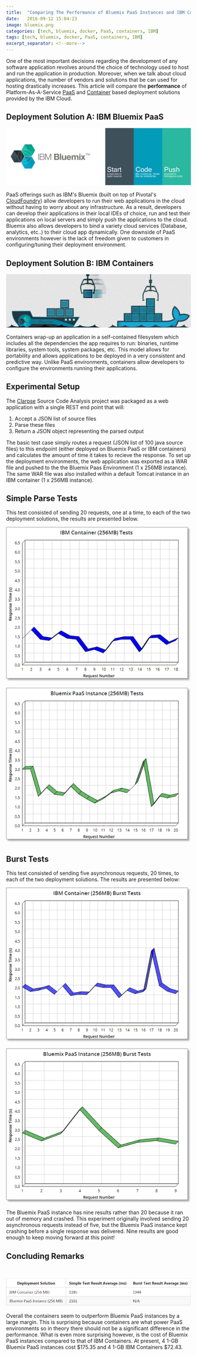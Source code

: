 ```yaml
---
title:  "Comparing The Performance of Bluemix PaaS Instances and IBM Containers"
date:   2016-09-12 15:04:23
image: bluemix.png
categories: [tech, bluemix, docker, PaaS, containers, IBM]
tags: [tech, bluemix, docker, PaaS, containers, IBM]
excerpt_separator: <!--more-->
---
```

One of the most important decisions regarding the development of any software application revolves around the 
choice of technology used to host and run the application in production. Moreover, when we talk about cloud applications, the number
of vendors and solutions that be can used for hosting drastically increases. This article will compare the **performance** of 
Platform-As-A-Service [PaaS](https://www.ibm.com/cloud-computing/ca/en/paas.html) and [Container](https://www.ibm.com/cloud-computing/bluemix/containers/) based deployment solutions provided by the IBM Cloud.
<!--more-->

## Deployment Solution A: IBM Bluemix PaaS


![ibmbluemix](/images/bluemix_banner.png)

PaaS offerings such as IBM's Bluemix (built on top of Pivotal's [CloudFoundry](https://github.com/cloudfoundry/cf-release)) allow developers to run their web applications in the cloud without having to worry about any infrastructure. As a result, developers can develop their applications in their local IDEs of choice, run and test their applications on local servers and simply push the applications to the cloud. Bluemix also allows developers to bind a variety cloud services (Database, analytics, etc..) to their cloud app dynamically. One downside of PaaS environments however is the lack of freedom given to customers in configuring/tuning their deployment environment.

## Deployment Solution B: IBM Containers

![ibmcontainer](/images/containers.png)

 Containers wrap-up an application in a self-contained filesystem which includes all the dependencies the app requires to run: binaries, runtime libraries, system tools, system packages, etc. This model allows for portability and allows applications to be deployed in a very consistent and predictive way. Unlike PaaS environments, containers allow developers to configure the environments running their applications.

## Experimental Setup
The [Clarpse](http://mfadhel.com/2016/clarpse/) Source Code Analysis project was packaged as a web application with a single REST end point that will:

1. Accept a JSON list of source files
2. Parse these files
3. Return a JSON object representing the parsed output

The basic test case simply routes a request (JSON list of 100 java source files) to this endpoint (either deployed on Bluemix PaaS or IBM containers) and calculates the amount of time it takes to recieve the response. To set up the deployment environments, the web application was exported as a WAR file and pushed
 to the the Bluemix Paas Environment (1 x 256MB instance). The same WAR file was also installed within a default Tomcat instance in an IBM container (1 x 256MB instance). 

## Simple Parse Tests
This test consisted of sending 20 requests, one at a time, to each of the two deployment solutions, the results are presented below.

![simplecontainertest](/images/simplecontainertestz.png)


![simplePaaSTest](/images/simplePaasTestz.png)


## Burst Tests
This test consisted of sending five asynchronous requests, 20 times, to each of the two deployment solutions. The results
are presented below:

![containerbursttest](/images/singlecontainerbursttestz.png)


![PaaSBurstTest](/images/PaasBurstTestz.png)


The Bluemix PaaS instance has nine results rather than 20 because it ran out of memory and crashed. This
experiment originally involved sending 20 asynchronous requests instead of five, but the Bluemix PaaS 
instance kept crashing before a single response was delivered. Nine results are good enough to keep
moving forward at this point!

## Concluding Remarks
<br>

![testtable](/images/testtable.PNG)
<br>
<br>
Overall the containers seem to outperform Bluemix PaaS instances by a large margin. This is surprising
because containers are what power PaaS environments so in theory there should not be a significant difference in the performance. 
What is even more surprising however, is the cost of Bluemix PaaS instances compared to that of IBM Containers. At present, 4 1-GB Bluemix
PaaS instances cost $175.35 and 4 1-GB IBM Containers $72.43. 
